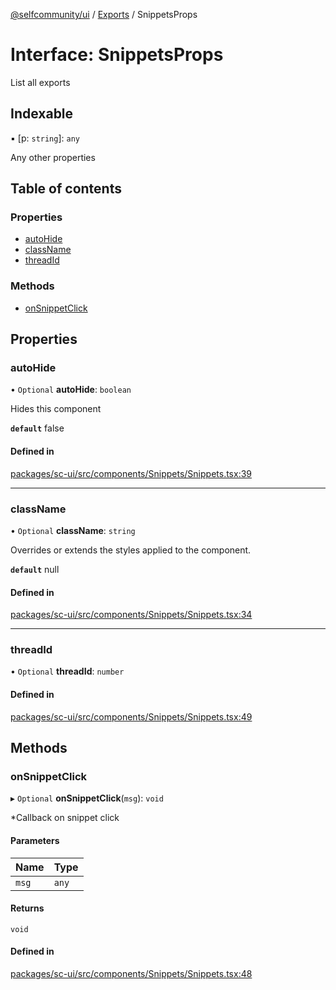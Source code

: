 [@selfcommunity/ui](../README.md) / [Exports](../modules.md) / SnippetsProps

# Interface: SnippetsProps

List all exports

## Indexable

▪ [p: `string`]: `any`

Any other properties

## Table of contents

### Properties

- [autoHide](SnippetsProps.md#autohide)
- [className](SnippetsProps.md#classname)
- [threadId](SnippetsProps.md#threadid)

### Methods

- [onSnippetClick](SnippetsProps.md#onsnippetclick)

## Properties

### autoHide

• `Optional` **autoHide**: `boolean`

Hides this component

**`default`** false

#### Defined in

[packages/sc-ui/src/components/Snippets/Snippets.tsx:39](https://github.com/selfcommunity/community-ui/blob/6b6e2bd/packages/sc-ui/src/components/Snippets/Snippets.tsx#L39)

___

### className

• `Optional` **className**: `string`

Overrides or extends the styles applied to the component.

**`default`** null

#### Defined in

[packages/sc-ui/src/components/Snippets/Snippets.tsx:34](https://github.com/selfcommunity/community-ui/blob/6b6e2bd/packages/sc-ui/src/components/Snippets/Snippets.tsx#L34)

___

### threadId

• `Optional` **threadId**: `number`

#### Defined in

[packages/sc-ui/src/components/Snippets/Snippets.tsx:49](https://github.com/selfcommunity/community-ui/blob/6b6e2bd/packages/sc-ui/src/components/Snippets/Snippets.tsx#L49)

## Methods

### onSnippetClick

▸ `Optional` **onSnippetClick**(`msg`): `void`

*Callback on snippet click

#### Parameters

| Name | Type |
| :------ | :------ |
| `msg` | `any` |

#### Returns

`void`

#### Defined in

[packages/sc-ui/src/components/Snippets/Snippets.tsx:48](https://github.com/selfcommunity/community-ui/blob/6b6e2bd/packages/sc-ui/src/components/Snippets/Snippets.tsx#L48)
